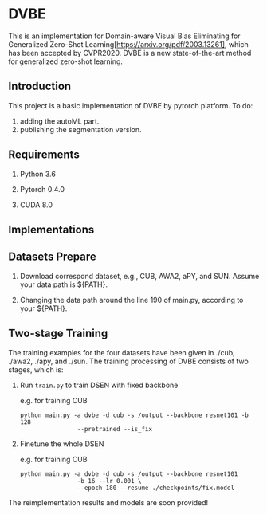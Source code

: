 # DVBE
This is an implementation for Domain-aware Visual Bias Eliminating for Generalized Zero-Shot Learning[https://arxiv.org/pdf/2003.13261], which has been accepted by CVPR2020.
DVBE is a new state-of-the-art method for generalized zero-shot learning.

## Introduction
This project is a basic implementation of DVBE by pytorch platform.
To do:
1. adding the autoML part.
2. publishing the segmentation version.

## Requirements

1. Python 3.6

2. Pytorch 0.4.0

3. CUDA 8.0


## Implementations


## Datasets Prepare

1. Download correspond dataset, e.g., CUB, AWA2, aPY, and SUN. Assume your data path is ${PATH}.

2. Changing the data path around the line 190 of main.py, according to your ${PATH}.

## Two-stage Training
The training examples for the four datasets have been given in ./cub, ./awa2, ./apy, and ./sun.
The training processing of DVBE consists of two stages, which is:

1. Run `train.py` to train DSEN with fixed backbone

	e.g. for training CUB 

	```shell
	python main.py -a dvbe -d cub -s /output --backbone resnet101 -b 128 
					--pretrained --is_fix
	```

2. Finetune the whole DSEN

	e.g. for training CUB
	```shell
	python main.py -a dvbe -d cub -s /output --backbone resnet101
					-b 16 --lr 0.001 \
					--epoch 180 --resume ./checkpoints/fix.model
	```

The reimplementation results and models are soon provided!
